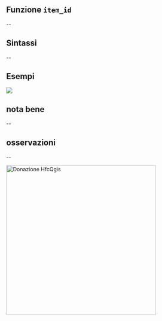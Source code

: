 ## Funzione `item_id`

--

## Sintassi

--

## Esempi

![](/img/variabili/item_id/item_id1.png)

## nota bene

--

## osservazioni

--

<a href="https://www.paypal.me/pigrecoinfinito" target="_blank"><img width="400" src="https://github.com/pigreco/HfcQGIS/blob/master/img/sviluppo_variabili_01.png" Title="La documentazione di questa funzione non è stata ancora sviluppata. Se vuoi sostenerla fai una donazione con PayPal, scrivendo ..." alt="Donazione HfcQgis" /></a>